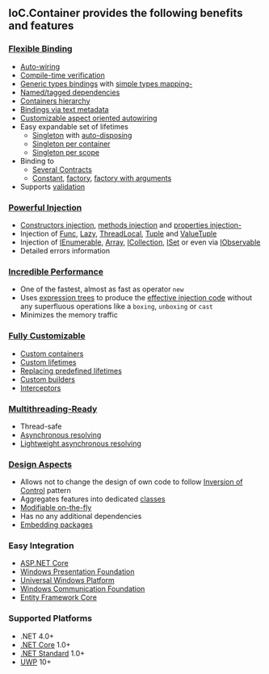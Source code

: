 ## IoC.Container provides the following benefits and features

### [Flexible Binding](https://github.com/DevTeam/IoCContainer#binding)

  - [Auto-wiring](https://github.com/DevTeam/IoCContainer#auto-wiring-)
  - [Compile-time verification](https://github.com/DevTeam/IoCContainer#manual-auto-wiring-)
  - [Generic types bindings](https://github.com/DevTeam/IoCContainer#generics-) with [simple types mapping-](https://github.com/DevTeam/IoCContainer#generic-auto-wiring-)
  - [Named/tagged dependencies](https://github.com/DevTeam/IoCContainer#tags-)
  - [Containers hierarchy](https://github.com/DevTeam/IoCContainer#child-container-)
  - [Bindings via text metadata](https://github.com/DevTeam/IoCContainer#configuration-via-a-text-metadata-)
  - [Customizable aspect oriented autowiring](https://github.com/DevTeam/IoCContainer#aspect-oriented-autowiring-)
  - Easy expandable set of lifetimes
    - [Singleton](https://github.com/DevTeam/IoCContainer#singleton-lifetime-) with [auto-disposing](https://github.com/DevTeam/IoCContainer#auto-dispose-singleton-during-containers-dispose-)
    - [Singleton per container](https://github.com/DevTeam/IoCContainer#container-singleton-lifetime-)
    - [Singleton per scope](https://github.com/DevTeam/IoCContainer#scope-singleton-lifetime-)
  - Binding to
    - [Several Contracts](https://github.com/DevTeam/IoCContainer#several-contracts-)
    - [Constant](https://github.com/DevTeam/IoCContainer#constant-), [factory](https://github.com/DevTeam/IoCContainer#func-), [factory with arguments](https://github.com/DevTeam/IoCContainer#func-with-arguments-)
  - Supports [validation](https://github.com/DevTeam/IoCContainer#validation)

### [Powerful Injection](https://github.com/DevTeam/IoCContainer#injection)

  - [Сonstructors injection](https://github.com/DevTeam/IoCContainer#constructor-auto-wiring-), [methods injection](https://github.com/DevTeam/IoCContainer#method-injection-) and [properties injection-](https://github.com/DevTeam/IoCContainer#property-injection)
  - Injection of [Func](https://github.com/DevTeam/IoCContainer#resolve-func-), [Lazy](https://github.com/DevTeam/IoCContainer#resolve-lazy-), [ThreadLocal](https://github.com/DevTeam/IoCContainer#resolve-threadlocal-), [Tuple](https://github.com/DevTeam/IoCContainer#resolve-tuple-) and [ValueTuple](https://github.com/DevTeam/IoCContainer#resolve-valuetuple-)
  - Injection of [IEnumerable](https://github.com/DevTeam/IoCContainer#resolve-all-appropriate-instances-as-ienumerable-), [Array](https://github.com/DevTeam/IoCContainer#resolve-all-appropriate-instances-as-array-), [ICollection](https://github.com/DevTeam/IoCContainer#resolve-all-appropriate-instances-as-icollection-), [ISet](https://github.com/DevTeam/IoCContainer#resolve-all-appropriate-instances-as-iset-) or even via [IObservable](https://github.com/DevTeam/IoCContainer#resolve-all-appropriate-instances-as-iobservable-source-)
  - Detailed errors information

### [Incredible Performance](https://github.com/DevTeam/IoCContainer#why-this-one)

  - One of the fastest, almost as fast as operator `new`
  - Uses [expression trees](https://docs.microsoft.com/en-us/dotnet/csharp/expression-trees) to produce the [effective injection code](https://github.com/DevTeam/IoCContainer#struct-) without any superfluous operations like a `boxing`, `unboxing` or `cast`
  - Minimizes the memory traffic

### [Fully Customizable](https://github.com/DevTeam/IoCContainer#customization)

  - [Custom containers](https://github.com/DevTeam/IoCContainer#custom-child-container-)
  - [Custom lifetimes](https://github.com/DevTeam/IoCContainer#custom-lifetime-)
  - [Replacing predefined lifetimes](https://github.com/DevTeam/IoCContainer#replace-lifetime-)
  - [Custom builders](https://github.com/DevTeam/IoCContainer#custom-builder-)
  - [Interceptors](https://github.com/DevTeam/IoCContainer#interception-)

### [Multithreading-Ready](https://github.com/DevTeam/IoCContainer#multithreading)

  - Thread-safe
  - [Asynchronous resolving](https://github.com/DevTeam/IoCContainer#asynchronous-resolve-)
  - [Lightweight asynchronous resolving](https://github.com/DevTeam/IoCContainer#asynchronous-lightweight-resolve-)

### [Design Aspects](https://github.com/DevTeam/IoCContainer#design)

  - Allows not to change the design of own code to follow [Inversion of Control](https://martinfowler.com/articles/injection.html) pattern
  - Aggregates features into dedicated [classes](https://github.com/DevTeam/IoCContainer#configuration-class-)
  - [Modifiable on-the-fly](https://github.com/DevTeam/IoCContainer#change-configuration-on-the-fly-)
  - Has no any additional dependencies
  - [Embedding packages](https://github.com/DevTeam/IoCContainer#nuget-packages)

### Easy Integration

  - [ASP.NET Core](https://github.com/DevTeam/IoCContainer#aspnet-core)
  - [Windows Presentation Foundation](https://github.com/DevTeam/IoCContainer/blob/master/Samples/WpfApp)
  - [Universal Windows Platform](https://github.com/DevTeam/IoCContainer/blob/master/Samples/UwpApp)
  - [Windows Communication Foundation](https://github.com/DevTeam/IoCContainer/blob/master/Samples/WcfServiceLibrary)
  - [Entity Framework Core](https://github.com/DevTeam/IoCContainer/tree/master/Samples/EntityFrameworkCore)

### Supported Platforms

  - .NET 4.0+
  - [.NET Core](https://docs.microsoft.com/en-us/dotnet/core/) 1.0+
  - [.NET Standard](https://docs.microsoft.com/en-us/dotnet/standard/net-standard) 1.0+
  - [UWP](https://docs.microsoft.com/en-us/windows/uwp/index) 10+


